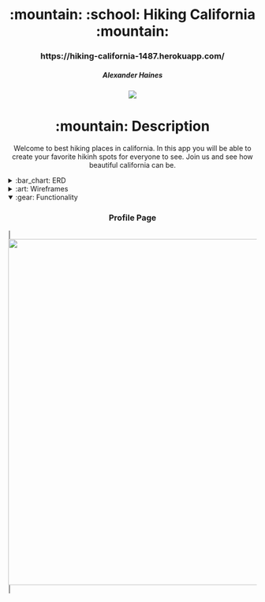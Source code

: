 <div align="center">
<h1>
:mountain: :school: Hiking California :mountain:
</h1>

<h3>https://hiking-california-1487.herokuapp.com/</h3>

<h5>Alexander Haines</h5>

<a href="https://www.linkedin.com/in/alexander-haines-9a9956238/" target="_blank">
<img
  src="https://img.shields.io/badge/-@username-blue?style=flat&logo=Linkedin&logoColor=white"
/>
</a>

<h1>:mountain: Description</h1>

<p>
Welcome to best hiking places in california. In this app you will be able to create your favorite hikinh spots for everyone to see. Join us and see how beautiful california can be.
</p>

</div>

<details>
  <summary>:bar_chart: ERD</summary>

| Description  | Screenshot |
| :----------: | ---------- |
| <h3>ERD</h3> | <img       |

    src="https://i.imgur.com/zIDW6zY.jpg"
    width="700"

/> |

</details>

<details>
  <summary>:art: Wireframes</summary>

   <h3 align="center">Profile Page</h3> | <img
    src="https://i.imgur.com/pSQxHyP.png"
    width="700"
  /> |
</details>

<details open>
  <summary>:gear: Functionality</summary>

  <h3 align="center">Profile Page</h3> | <img
    src="https://i.imgur.com/iIzY7yD.png"
    width="700"
  /> |
</details>
